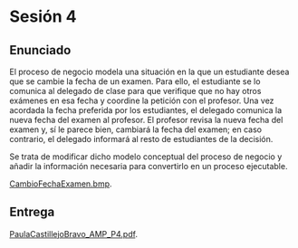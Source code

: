 # Sesión 4

## Enunciado

El proceso de negocio modela una situación en la que un estudiante desea que se cambie la fecha de un examen. Para ello, el estudiante se lo comunica al delegado de clase para que verifique que no hay otros exámenes en esa fecha y coordine la petición con el profesor. Una vez acordada la fecha preferida por los estudiantes, el delegado comunica la nueva fecha del examen al profesor. El profesor revisa la nueva fecha del examen y, sí le parece bien, cambiará la fecha del examen; en caso contrario, el delegado informará al resto de estudiantes de la decisión.

Se trata de modificar dicho modelo conceptual del proceso de negocio y añadir la información necesaria para convertirlo en un proceso ejecutable.

[CambioFechaExamen.bmp](CambioFechaExamen.bpm).

## Entrega

[PaulaCastillejoBravo_AMP_P4.pdf](PaulaCastillejoBravo_AMP_P4.pdf).